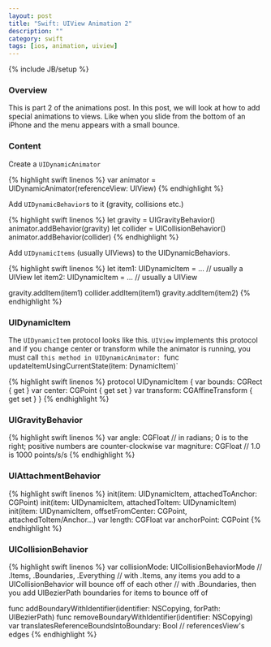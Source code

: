 ```yaml
---
layout: post
title: "Swift: UIView Animation 2"
description: ""
category: swift
tags: [ios, animation, uiview]
---
```

{% include JB/setup %}

<!-- Overview -->
<h3>Overview</h3>

This is part 2 of the animations post. In this post, we will look at how to add special animations to views. Like when you slide from the bottom of an iPhone and the menu appears with a small bounce.

<!-- Content -->
<h3>Content</h3>

Create a `UIDynamicAnimator`

<!-- Code _______________________________________-->
{% highlight swift linenos %}
var animator = UIDynamicAnimator(referenceView: UIView)
{% endhighlight %}
<!-- /Code ^^^^^^^^^^^^^^^^^^^^^^^^^^^^^^^^^^^^^^-->


Add `UIDynamicBehavior`s to it (gravity, collisions etc.)

<!-- Code _______________________________________-->
{% highlight swift linenos %}
let gravity = UIGravityBehavior()
animator.addBehavior(gravity)
let collider = UICollisionBehavior()
animator.addBehavior(collider)
{% endhighlight %}
<!-- /Code ^^^^^^^^^^^^^^^^^^^^^^^^^^^^^^^^^^^^^^-->


Add `UIDynamicItems` (usually UIViews) to the UIDynamicBehaviors.

<!-- Code _______________________________________-->
{% highlight swift linenos %}
let item1: UIDynamicItem = ... // usually a UIView
let item2: UIDynamicItem = ... // usually a UIView

gravity.addItem(item1)
collider.addItem(item1)
gravity.addItem(item2)
{% endhighlight %}
<!-- /Code ^^^^^^^^^^^^^^^^^^^^^^^^^^^^^^^^^^^^^^-->

<!-- UIDynamicItem -->
<h3>UIDynamicItem</h3>

The `UIDynamicItem` protocol looks like this. `UIView` implements this protocol and if you change center or transform while the animator is running, you must call `this method in UIDynamicAnimator: `func updateItemUsingCurrentState(item: DynamicItem)`

<!-- Code _______________________________________-->
{% highlight swift linenos %}
protocol UIDynamicItem {
    var bounds: CGRect { get }
    var center: CGPoint { get set }
    var transform: CGAffineTransform { get set }
}
{% endhighlight %}
<!-- /Code ^^^^^^^^^^^^^^^^^^^^^^^^^^^^^^^^^^^^^^-->


<!-- UIGravityBehavior -->
<h3>UIGravityBehavior</h3>

<!-- Code _______________________________________-->
{% highlight swift linenos %}
var angle: CGFloat      // in radians; 0 is to the right; positive numbers are counter-clockwise
var magniture: CGFloat  // 1.0 is 1000 points/s/s
{% endhighlight %}
<!-- /Code ^^^^^^^^^^^^^^^^^^^^^^^^^^^^^^^^^^^^^^-->

<!-- UIAttachmentBehavior -->
<h3>UIAttachmentBehavior</h3>

<!-- Code _______________________________________-->
{% highlight swift linenos %}
init(item: UIDynamicItem, attachedToAnchor: CGPoint)
init(item: UIDynamicItem, attachedToItem: UIDynamicItem)
init(item: UIDynamicItem, offsetFromCenter: CGPoint, attachedToItem/Anchor...)
var length: CGFloat
var anchorPoint: CGPoint
{% endhighlight %}
<!-- /Code ^^^^^^^^^^^^^^^^^^^^^^^^^^^^^^^^^^^^^^-->


<!-- UICollisionBehavior -->
<h3>UICollisionBehavior</h3>

<!-- Code _______________________________________-->
{% highlight swift linenos %}
var collisionMode: UICollisionBehaviorMode // .Items, .Boundaries, .Everything
// with .Items, any items you add to a UICollisionBehavior will bounce off of each other
// with .Boundaries, then you add UIBezierPath boundaries for items to bounce off of

func addBoundaryWithIdentifier(identifier: NSCopying, forPath: UIBezierPath)
func removeBoundaryWithIdentifier(identifier: NSCopying)
var translatesReferenceBoundsIntoBoundary: Bool // referencesView's edges
{% endhighlight %}
<!-- /Code ^^^^^^^^^^^^^^^^^^^^^^^^^^^^^^^^^^^^^^-->
